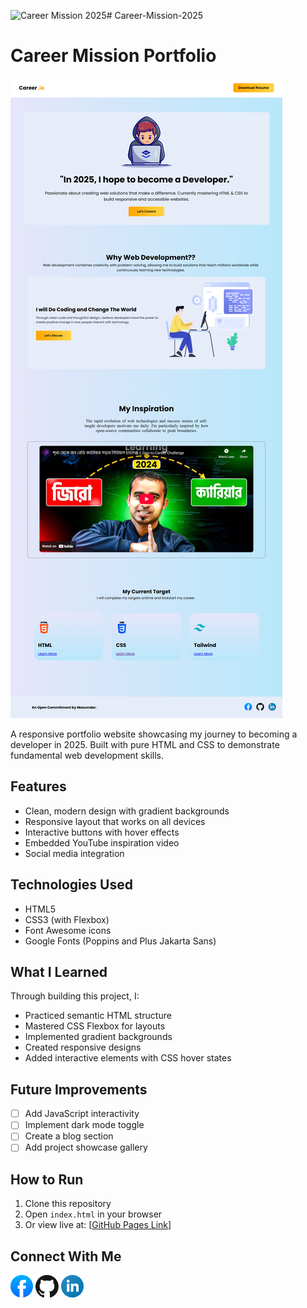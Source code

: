 ![Career Mission 2025](https://github.com/user-attachments/assets/5a049f16-3da9-4aac-a6fe-5d0ac46564b6)# Career-Mission-2025
# Career Mission Portfolio

![Project Screenshot](/assets/Career-mission-2025.png)

A responsive portfolio website showcasing my journey to becoming a developer in 2025. Built with pure HTML and CSS to demonstrate fundamental web development skills.

## Features

- Clean, modern design with gradient backgrounds
- Responsive layout that works on all devices
- Interactive buttons with hover effects
- Embedded YouTube inspiration video
- Social media integration

## Technologies Used

- HTML5
- CSS3 (with Flexbox)
- Font Awesome icons
- Google Fonts (Poppins and Plus Jakarta Sans)

## What I Learned

Through building this project, I:
- Practiced semantic HTML structure
- Mastered CSS Flexbox for layouts
- Implemented gradient backgrounds
- Created responsive designs
- Added interactive elements with CSS hover states

## Future Improvements

- [ ] Add JavaScript interactivity
- [ ] Implement dark mode toggle
- [ ] Create a blog section
- [ ] Add project showcase gallery

## How to Run

1. Clone this repository
2. Open `index.html` in your browser
3. Or view live at: [[GitHub Pages Link](https://git-ethicks.github.io/Career-Mission-2025/)]

## Connect With Me

[![Facebook](/assets/facebook.png)](https://web.facebook.com/md.tahsin.mozumder)
[![GitHub](/assets/github.png)](https://github.com/git-ethicks)
[![LinkedIn](/assets/linkedin.png)](https://linkedin.com/in/yourprofile)
